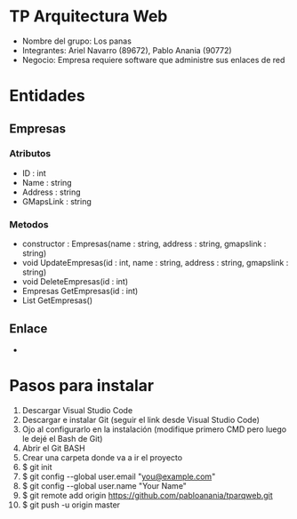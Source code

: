 # TP Arquitectura Web
* Nombre del grupo: Los panas
* Integrantes: Ariel Navarro (89672), Pablo Anania (90772)
* Negocio: Empresa requiere software que administre sus enlaces de red

# Entidades
## Empresas
### Atributos
* ID : int
* Name : string
* Address : string
* GMapsLink : string
### Metodos
* constructor : Empresas(name : string, address : string, gmapslink : string)
* void UpdateEmpresas(id : int, name : string, address : string, gmapslink : string)
* void DeleteEmpresas(id : int)
* Empresas GetEmpresas(id : int)
* List<Empresas> GetEmpresas()

## Enlace
* 

# Pasos para instalar
1. Descargar Visual Studio Code
2. Descargar e instalar Git (seguir el link desde Visual Studio Code)
3. Ojo al configurarlo en la instalación (modifique primero CMD pero luego le dejé el Bash de Git)
4. Abrir el Git BASH
5. Crear una carpeta donde va a ir el proyecto
6. $ git init
7. $ git config --global user.email "you@example.com"
8. $ git config --global user.name "Your Name"
9. $ git remote add origin https://github.com/pabloanania/tparqweb.git
10. $ git push -u origin master
